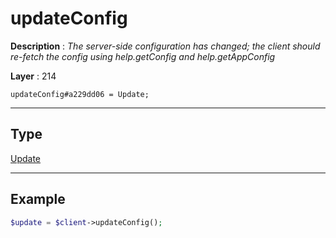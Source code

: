 # updateConfig

**Description** : *The server\-side configuration has changed; the client should re\-fetch the config using help\.getConfig and help\.getAppConfig*

**Layer** : 214

```tl
updateConfig#a229dd06 = Update;
```

---

## Type

[Update](type/Update)

---

## Example

```php
$update = $client->updateConfig();
```